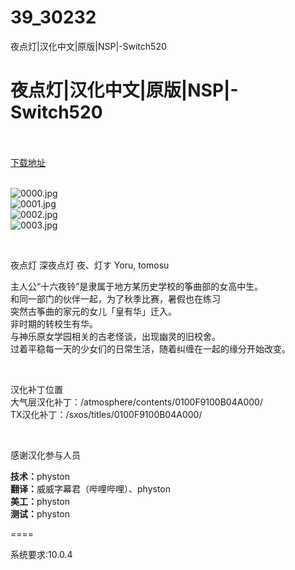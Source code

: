# 39_30232
夜点灯|汉化中文|原版|NSP|-Switch520
# 夜点灯|汉化中文|原版|NSP|-Switch520
 <br/></br>
[下载地址](https://www.switch520.cc/article/30232 "下载地址")
<br/></br>

<p><img title="0000.jpg" src="https://www.switch520.cc/muke_img/2022_04_25_9064c8a5abb2d.jpg" alt="0000.jpg"><br>
<img title="0001.jpg" src="https://www.switch520.cc/muke_img/2022_04_25_8c4f107c40eee.jpg" alt="0001.jpg"><br>
<img title="0002.jpg" src="https://www.switch520.cc/muke_img/2022_04_25_635fafb8588a3.jpg" alt="0002.jpg"><br>
<img title="0003.jpg" src="https://www.switch520.cc/muke_img/2022_04_25_899212f4972e4.jpg" alt="0003.jpg"></p>
<p>&nbsp;</p>
<p>夜点灯 深夜点灯 夜、灯す Yoru, tomosu</p>
<p>主人公“十六夜铃”是隶属于地方某历史学校的筝曲部的女高中生。<br>
和同一部门的伙伴一起，为了秋季比赛，暑假也在练习<br>
突然古筝曲的家元的女儿「皇有华」迁入。<br>
非时期的转校生有华。<br>
与神乐原女学园相关的古老怪谈，出现幽灵的旧校舍。<br>
过着平稳每一天的少女们的日常生活，随着纠缠在一起的缘分开始改变。</p>
<p>&nbsp;</p>
<p>汉化补丁位置<br>
大气层汉化补丁：/atmosphere/contents/0100F9100B04A000/<br>
TX汉化补丁：/sxos/titles/0100F9100B04A000/</p>
<p>&nbsp;</p>
<p>感谢汉化参与人员</p>
<p><strong>技术：</strong>physton<br>
<strong>翻译：</strong>威威字幕君（哔哩哔哩）、physton<br>
<strong>美工：</strong>physton<br>
<strong>测试：</strong>physton</p>
<p>====</p>
<p>系统要求:10.0.4</p>




